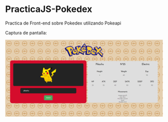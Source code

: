 # PracticaJS-Pokedex
Practica de Front-end sobre Pokedex utilizando Pokeapi 

Captura de pantalla:

<p align="center">
  <img src="PantallaPokedex.PNG" title="Pokedex muestra">
</p>
